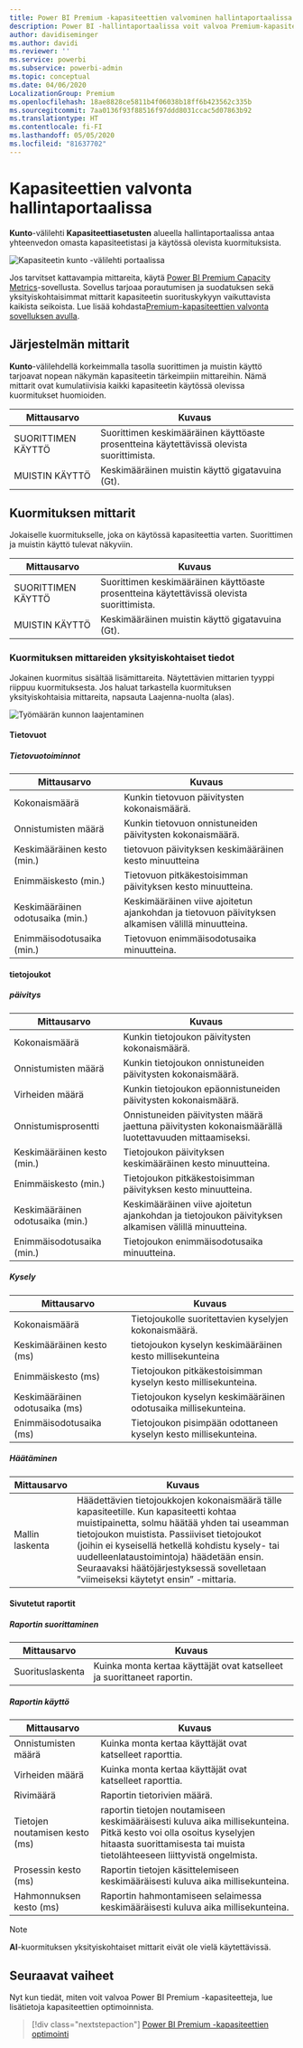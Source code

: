 ```yaml
---
title: Power BI Premium -kapasiteettien valvominen hallintaportaalissa
description: Power BI -hallintaportaalissa voit valvoa Premium-kapasiteettejasi.
author: davidiseminger
ms.author: davidi
ms.reviewer: ''
ms.service: powerbi
ms.subservice: powerbi-admin
ms.topic: conceptual
ms.date: 04/06/2020
LocalizationGroup: Premium
ms.openlocfilehash: 18ae8828ce5811b4f06038b18ff6b423562c335b
ms.sourcegitcommit: 7aa0136f93f88516f97ddd8031ccac5d07863b92
ms.translationtype: HT
ms.contentlocale: fi-FI
ms.lasthandoff: 05/05/2020
ms.locfileid: "81637702"
---
```

# <a name="monitor-capacities-in-the-admin-portal"></a>Kapasiteettien valvonta hallintaportaalissa

**Kunto**-välilehti **Kapasiteettiasetusten** alueella hallintaportaalissa antaa yhteenvedon omasta kapasiteetistasi ja käytössä olevista kuormituksista.  

![Kapasiteetin kunto -välilehti portaalissa](media/service-admin-premium-monitor-portal/admin-portal-health.png)

Jos tarvitset kattavampia mittareita, käytä [Power BI Premium Capacity Metrics](service-admin-premium-monitor-capacity.md)-sovellusta. Sovellus tarjoaa porautumisen ja suodatuksen sekä yksityiskohtaisimmat mittarit kapasiteetin suorituskykyyn vaikuttavista kaikista seikoista. Lue lisää kohdasta[Premium-kapasiteettien valvonta sovelluksen avulla](service-admin-premium-monitor-capacity.md).





## <a name="system-metrics"></a>Järjestelmän mittarit

**Kunto**-välilehdellä korkeimmalla tasolla suorittimen ja muistin käyttö tarjoavat nopean näkymän kapasiteetin tärkeimpiin mittareihin. Nämä mittarit ovat kumulatiivisia kaikki kapasiteetin käytössä olevissa kuormitukset huomioiden.

| **Mittausarvo** | **Kuvaus** |
| --- | --- |
| SUORITTIMEN KÄYTTÖ | Suorittimen keskimääräinen käyttöaste prosentteina käytettävissä olevista suorittimista. |
| MUISTIN KÄYTTÖ | Keskimääräinen muistin käyttö gigatavuina (Gt).|

## <a name="workload-metrics"></a>Kuormituksen mittarit

Jokaiselle kuormitukselle, joka on käytössä kapasiteettia varten. Suorittimen ja muistin käyttö tulevat näkyviin.

| **Mittausarvo** | **Kuvaus** |
| --- | --- |
| SUORITTIMEN KÄYTTÖ | Suorittimen keskimääräinen käyttöaste prosentteina käytettävissä olevista suorittimista. |
| MUISTIN KÄYTTÖ | Keskimääräinen muistin käyttö gigatavuina (Gt).|

### <a name="detailed-workload-metrics"></a>Kuormituksen mittareiden yksityiskohtaiset tiedot

Jokainen kuormitus sisältää lisämittareita. Näytettävien mittarien tyyppi riippuu kuormituksesta. Jos haluat tarkastella kuormituksen yksityiskohtaisia mittareita, napsauta Laajenna-nuolta (alas).

![Työmäärän kunnon laajentaminen](media/service-admin-premium-monitor-portal/admin-portal-health-expand.png)

#### <a name="dataflows"></a>Tietovuot

##### <a name="dataflow-operations"></a>Tietovuotoiminnot

| **Mittausarvo** | **Kuvaus** |
| --- | --- |
| Kokonaismäärä | Kunkin tietovuon päivitysten kokonaismäärä. |
| Onnistumisten määrä | Kunkin tietovuon onnistuneiden päivitysten kokonaismäärä.|
| Keskimääräinen kesto (min.) | tietovuon päivityksen keskimääräinen kesto minuutteina |
| Enimmäiskesto (min.) | Tietovuon pitkäkestoisimman päivityksen kesto minuutteina. |
| Keskimääräinen odotusaika (min.) | Keskimääräinen viive ajoitetun ajankohdan ja tietovuon päivityksen alkamisen välillä minuutteina. |
| Enimmäisodotusaika (min.) | Tietovuon enimmäisodotusaika minuutteina.  |

#### <a name="datasets"></a>tietojoukot

##### <a name="refresh"></a>päivitys

| **Mittausarvo** | **Kuvaus** |
| --- | --- |
| Kokonaismäärä | Kunkin tietojoukon päivitysten kokonaismäärä. |
| Onnistumisten määrä | Kunkin tietojoukon onnistuneiden päivitysten kokonaismäärä. |
| Virheiden määrä | Kunkin tietojoukon epäonnistuneiden päivitysten kokonaismäärä. |
| Onnistumisprosentti  | Onnistuneiden päivitysten määrä jaettuna päivitysten kokonaismäärällä luotettavuuden mittaamiseksi. |
| Keskimääräinen kesto (min.) | Tietojoukon päivityksen keskimääräinen kesto minuutteina.  |
| Enimmäiskesto (min.) | Tietojoukon pitkäkestoisimman päivityksen kesto minuutteina. |
| Keskimääräinen odotusaika (min.) | Keskimääräinen viive ajoitetun ajankohdan ja tietojoukon päivityksen alkamisen välillä minuutteina. |
| Enimmäisodotusaika (min.) | Tietojoukon enimmäisodotusaika minuutteina. |

##### <a name="query"></a>Kysely

| **Mittausarvo** | **Kuvaus** |
| --- | --- |
| Kokonaismäärä | Tietojoukolle suoritettavien kyselyjen kokonaismäärä. |
| Keskimääräinen kesto (ms) |tietojoukon kyselyn keskimääräinen kesto millisekunteina|
| Enimmäiskesto (ms) |Tietojoukon pitkäkestoisimman kyselyn kesto millisekunteina. |
| Keskimääräinen odotusaika (ms) |Tietojoukon kyselyn keskimääräinen odotusaika millisekunteina. |
| Enimmäisodotusaika (ms) |Tietojoukon pisimpään odottaneen kyselyn kesto millisekunteina. |

##### <a name="eviction"></a>Häätäminen

| **Mittausarvo** | **Kuvaus** |
| --- | --- |
| Mallin laskenta | Häädettävien tietojoukkojen kokonaismäärä tälle kapasiteetille. Kun kapasiteetti kohtaa muistipainetta, solmu häätää yhden tai useamman tietojoukon muistista. Passiiviset tietojoukot (joihin ei kyseisellä hetkellä kohdistu kysely- tai uudelleenlataustoimintoja) häädetään ensin. Seuraavaksi häätöjärjestyksessä sovelletaan ”viimeiseksi käytetyt ensin” -mittaria. |

#### <a name="paginated-reports"></a>Sivutetut raportit

##### <a name="report-execution"></a>Raportin suorittaminen

| **Mittausarvo** | **Kuvaus** |
| --- | --- |
| Suorituslaskenta  | Kuinka monta kertaa käyttäjät ovat katselleet ja suorittaneet raportin.|

##### <a name="report-usage"></a>Raportin käyttö

| **Mittausarvo** | **Kuvaus** |
| --- | --- |
| Onnistumisten määrä | Kuinka monta kertaa käyttäjät ovat katselleet raporttia. |
| Virheiden määrä |Kuinka monta kertaa käyttäjät ovat katselleet raporttia.|
| Rivimäärä |Raportin tietorivien määrä. |
| Tietojen noutamisen kesto (ms) |raportin tietojen noutamiseen keskimääräisesti kuluva aika millisekunteina. Pitkä kesto voi olla osoitus kyselyjen hitaasta suorittamisesta tai muista tietolähteeseen liittyvistä ongelmista.  |
| Prosessin kesto (ms) |Raportin tietojen käsittelemiseen keskimääräisesti kuluva aika millisekunteina. |
| Hahmonnuksen kesto (ms) |Raportin hahmontamiseen selaimessa keskimääräisesti kuluva aika millisekunteina. |

> [!NOTE]
> **AI**-kuormituksen yksityiskohtaiset mittarit eivät ole vielä käytettävissä.

## <a name="next-steps"></a>Seuraavat vaiheet

Nyt kun tiedät, miten voit valvoa Power BI Premium -kapasiteetteja, lue lisätietoja kapasiteettien optimoinnista.

> [!div class="nextstepaction"]
> [Power BI Premium -kapasiteettien optimointi](service-premium-capacity-optimize.md)
